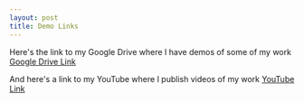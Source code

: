 ```yaml
---
layout: post
title: Demo Links
---
```


Here's the link to my Google Drive where I have demos of some of my work
[Google Drive Link](https://drive.google.com/drive/u/0/folders/1XM87y44xz8Jg3j4hBmtT19L_3nrJ9e68)

And here's a link to my YouTube where I publish videos of my work
[YouTube Link](https://www.youtube.com/channel/UCJw5a0KuJdPMNutZTnygWNQ)

